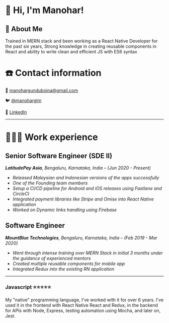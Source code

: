# 👋 Hi, I'm Manohar!

## 🚀 About Me
Trained in MERN stack and been working as a React Native Developer for the past six years, Strong knowledge in creating reusable components in React and ability to write clean and efficient JS with ES6 syntax

# ☎️ Contact information

📧 [manohargunduboina@gmail.com](mailto:manohargunduboina@gmail.com)

🐦 [@manoharglm](https://twitter.com/manoharglm)

🔗 [LinkedIn](https://www.linkedin.com/in/manoharglm/)

---

# **👩🏻‍💻** Work experience

## Senior Software Engineer (SDE II)

***LatitudePay Asia**, Bengaluru, Karnataka, India – (Jun 2020 - Present)*

- *Released Malaysian and Indonesian versions of the apps successfully*
- *One of the Founding team members*
- *Setup a CI/CD pipeline for Android and iOS releases using Fastlane and CircleCI*
- *Integrated payment libraries like Stripe and Omise into React Native application*
- *Worked on Dynamic links handling using Firebase*

## Software Engineer

***MountBlue Technologies**, Bengaluru, Karnataka, India – (Feb 2019 - Mar 2020)*

- *Went through intense training over MERN Stack in initial 3 months under the guidance of experienced mentors*
- *Created multiple reusable components for mobile app*
- *Integrated Redux into the existing RN application*

---

### Javascript ⭐️⭐️⭐️⭐️⭐️

My "native" programming language, I've worked with it for over 6 years. I've used it in the frontend with React Native React and Redux, in the backend for APIs with Node, Express, testing automation using Mocha, and later on, Jest.


